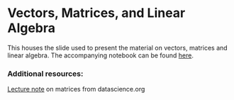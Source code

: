 # Vectors, Matrices, and Linear Algebra

This houses the slide used to present the material on vectors, matrices and linear algebra. The accompanying notebook can be found [here](https://colab.research.google.com/drive/1HN0IM9sQAMnfgB9Hhq82OkgcoJWvHT9X?usp=sharing).

### Additional resources:
[Lecture note](https://www.datasciencecourse.org/notes/matrices/) on matrices from datascience.org
